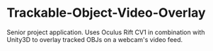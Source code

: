 # Trackable-Object-Video-Overlay
Senior project application. Uses Oculus Rift CV1 in combination with Unity3D to overlay tracked OBJs on a webcam's video feed.
